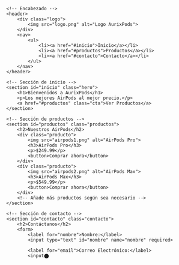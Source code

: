 <!DOCTYPE html>
<html lang="es">
<head>
    <meta charset="UTF-8">
    <meta name="viewport" content="width=device-width, initial-scale=1.0">
    <title>AurixPods - Tienda Virtual</title>
    <link rel="stylesheet" href="styles.css">
</head>
<body>

    <!-- Encabezado -->
    <header>
        <div class="logo">
            <img src="logo.png" alt="Logo AurixPods">
        </div>
        <nav>
            <ul>
                <li><a href="#inicio">Inicio</a></li>
                <li><a href="#productos">Productos</a></li>
                <li><a href="#contacto">Contacto</a></li>
            </ul>
        </nav>
    </header>

    <!-- Sección de inicio -->
    <section id="inicio" class="hero">
        <h1>Bienvenidos a AurixPods</h1>
        <p>Los mejores AirPods al mejor precio.</p>
        <a href="#productos" class="cta">Ver Productos</a>
    </section>

    <!-- Sección de productos -->
    <section id="productos" class="productos">
        <h2>Nuestros AirPods</h2>
        <div class="producto">
            <img src="airpods1.png" alt="AirPods Pro">
            <h3>AirPods Pro</h3>
            <p>$249.99</p>
            <button>Comprar ahora</button>
        </div>
        <div class="producto">
            <img src="airpods2.png" alt="AirPods Max">
            <h3>AirPods Max</h3>
            <p>$549.99</p>
            <button>Comprar ahora</button>
        </div>
        <!-- Añade más productos según sea necesario -->
    </section>

    <!-- Sección de contacto -->
    <section id="contacto" class="contacto">
        <h2>Contáctanos</h2>
        <form>
            <label for="nombre">Nombre:</label>
            <input type="text" id="nombre" name="nombre" required>
            
            <label for="email">Correo Electrónico:</label>
            <input⬤
